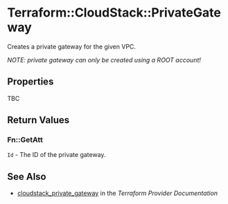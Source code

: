 # Terraform::CloudStack::PrivateGateway

Creates a private gateway for the given VPC.

*NOTE: private gateway can only be created using a ROOT account!*

## Properties

TBC

## Return Values

### Fn::GetAtt

`Id` - The ID of the private gateway.

## See Also

* [cloudstack_private_gateway](https://www.terraform.io/docs/providers/cloudstack/r/private_gateway.html) in the _Terraform Provider Documentation_